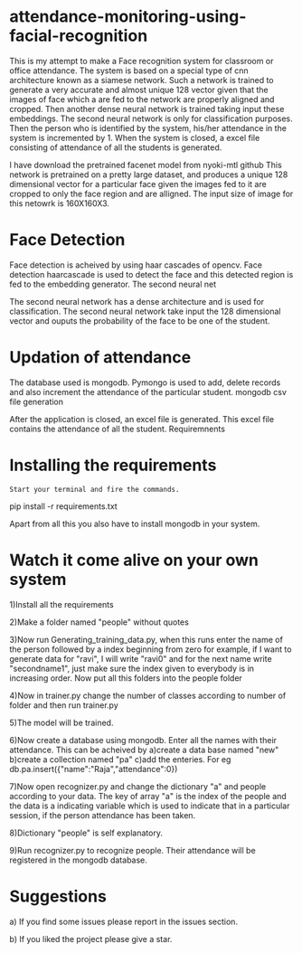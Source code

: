 # attendance-monitoring-using-facial-recognition


This is my attempt to make a Face recognition system for classroom or office attendance. The system is based on a special type of cnn architecture known as a siamese network. Such a network is trained to generate a very accurate and almost unique 128 vector given that the images of face which a are fed to the network are properly aligned and cropped.
Then another dense neural network is trained taking input these embeddings. The second neural network is only for classification purposes. Then the person who is identified by the system, his/her attendance in the system is incremented by 1.
When the system is closed, a excel file consisting of attendance of all the students is generated.



I have download the pretrained facenet model from nyoki-mtl github
This network is pretrained on a pretty large dataset, and produces a unique 128 dimensional vector for a particular face given the images fed to it are cropped to only the face region and are alligned. The input size of image for this netowrk is 160X160X3.

# Face Detection

Face detection is acheived by using haar cascades of opencv. Face detection haarcascade is used to detect the face and this detected region is fed to the embedding generator.
The second neural net

The second neural network has a dense architecture and is used for classification. The second neural network take input the 128 dimensional vector and ouputs the probability of the face to be one of the student.


# Updation of attendance

The database used is mongodb. Pymongo is used to add, delete records and also increment the attendance of the particular student. mongodb
csv file generation

After the application is closed, an excel file is generated. This excel file contains the attendance of all the student.
Requiremnents

# Installing the requirements

    Start your terminal and fire the commands.

pip install -r requirements.txt


Apart from all this you also have to install mongodb in your system.

# Watch it come alive on your own system

1)Install all the requirements

2)Make a folder named "people" without quotes

3)Now run Generating_training_data.py, when this runs enter the name of the person followed by a index beginning from zero for example, if I want to generate data for "ravi", I will write "ravi0" and for the next name write "secondname1", just make sure the index given to everybody is in increasing order. Now put all this folders into the people folder


4)Now in trainer.py change the number of classes according to number of folder and then run trainer.py

5)The model will be trained.

6)Now create a database using mongodb. Enter all the names with their attendance. This can be acheived by
a)create a data base named "new"
b)create a collection named "pa"
c)add the enteries. For eg db.pa.insert({"name":"Raja","attendance":0})


7)Now open recognizer.py and change the dictionary "a" and people according to your data. The key of array "a" is the index of the people and the data is a indicating variable which is used to indicate that in a particular session, if the person attendance has been taken.

8)Dictionary "people" is self explanatory.

9)Run recognizer.py to recognize people. Their attendance will be registered in the mongodb database.

# Suggestions
a) If you find some issues please report in the issues section.

b) If you liked the project please give a star. 
